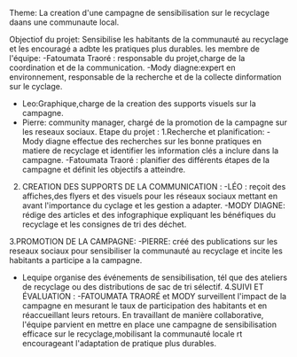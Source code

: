 Theme: La creation d'une campagne de sensibilisation sur le recyclage daans une communaute local.

Objectiof du projet: Sensibilise les habitants de la communauté au recyclage et les encouragé a adbte les pratiques plus durables.
les membre de l'équipe:
-Fatoumata Traoré : responsable du projet,charge de la coordination et de la communication.
-Mody diagne:expert en environnement, responsable de la recherche et de la collecte dinformation sur le cyclage.
- Leo:Graphique,charge de la creation des supports visuels sur la campagne.
- Pierre: community manager, chargé de la promotion de la campagne sur les reseaux sociaux.
 Etape du projet :
1.Recherche et planification:
 -Mody diagne effectue des recherches sur les bonne pratiques en matiere de recyclage et identifier les information clés  a inclure dans la campagne.
 -Fatoumata Traoré : planifier des différents étapes de la campagne et définit les objectifs a atteindre.
2. CREATION DES SUPPORTS DE LA COMMUNICATION :
  -LÉO : reçoit des affiches,des flyers et des visuels pour les réseaux sociaux mettant en avant l'importance du cyclage et les gestion a adapter.
  -MODY DIAGNE: rédige des articles et des infographique expliquant les bénéfiques du recyclage et les consignes de tri des déchet.

3.PROMOTION DE LA CAMPAGNE:
  -PIERRE: créé des publications sur les reseaux sociaux pour sensibiliser la communauté au recyclage et incite les habitants a participe a la campagne.
  - Lequipe organise des événements de sensibilisation, tél que des ateliers de recyclage ou des distributions de sac de tri sélectif.
4.SUIVI ET ÉVALUATION :
 -FATOUMATA TRAORÉ et MODY surveillent l'impact de la campagne en mesurant le taux de participation des habitants et en réaccueillant leurs retours.
En travaillant de manière collaborative, l'équipe parvient en mettre en place une campagne de sensibilisation efficace sur le recyclage,mobilisant la communauté locale rt encourageant l'adaptation de pratique plus durables.

  
